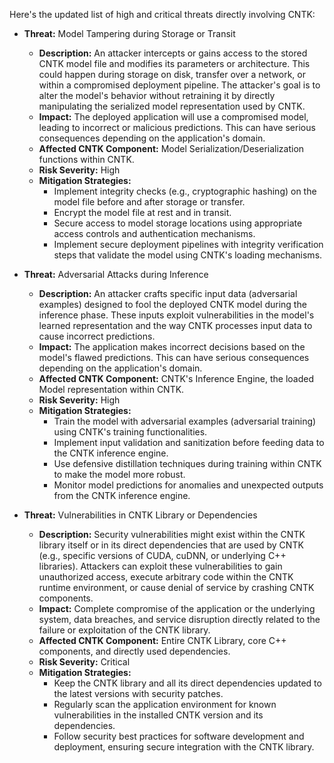 Here's the updated list of high and critical threats directly involving CNTK:

*   **Threat:** Model Tampering during Storage or Transit
    *   **Description:** An attacker intercepts or gains access to the stored CNTK model file and modifies its parameters or architecture. This could happen during storage on disk, transfer over a network, or within a compromised deployment pipeline. The attacker's goal is to alter the model's behavior without retraining it by directly manipulating the serialized model representation used by CNTK.
    *   **Impact:** The deployed application will use a compromised model, leading to incorrect or malicious predictions. This can have serious consequences depending on the application's domain.
    *   **Affected CNTK Component:** Model Serialization/Deserialization functions within CNTK.
    *   **Risk Severity:** High
    *   **Mitigation Strategies:**
        *   Implement integrity checks (e.g., cryptographic hashing) on the model file before and after storage or transfer.
        *   Encrypt the model file at rest and in transit.
        *   Secure access to model storage locations using appropriate access controls and authentication mechanisms.
        *   Implement secure deployment pipelines with integrity verification steps that validate the model using CNTK's loading mechanisms.

*   **Threat:** Adversarial Attacks during Inference
    *   **Description:** An attacker crafts specific input data (adversarial examples) designed to fool the deployed CNTK model during the inference phase. These inputs exploit vulnerabilities in the model's learned representation and the way CNTK processes input data to cause incorrect predictions.
    *   **Impact:** The application makes incorrect decisions based on the model's flawed predictions. This can have serious consequences depending on the application's domain.
    *   **Affected CNTK Component:** CNTK's Inference Engine, the loaded Model representation within CNTK.
    *   **Risk Severity:** High
    *   **Mitigation Strategies:**
        *   Train the model with adversarial examples (adversarial training) using CNTK's training functionalities.
        *   Implement input validation and sanitization before feeding data to the CNTK inference engine.
        *   Use defensive distillation techniques during training within CNTK to make the model more robust.
        *   Monitor model predictions for anomalies and unexpected outputs from the CNTK inference engine.

*   **Threat:** Vulnerabilities in CNTK Library or Dependencies
    *   **Description:** Security vulnerabilities might exist within the CNTK library itself or in its direct dependencies that are used by CNTK (e.g., specific versions of CUDA, cuDNN, or underlying C++ libraries). Attackers can exploit these vulnerabilities to gain unauthorized access, execute arbitrary code within the CNTK runtime environment, or cause denial of service by crashing CNTK components.
    *   **Impact:** Complete compromise of the application or the underlying system, data breaches, and service disruption directly related to the failure or exploitation of the CNTK library.
    *   **Affected CNTK Component:** Entire CNTK Library, core C++ components, and directly used dependencies.
    *   **Risk Severity:** Critical
    *   **Mitigation Strategies:**
        *   Keep the CNTK library and all its direct dependencies updated to the latest versions with security patches.
        *   Regularly scan the application environment for known vulnerabilities in the installed CNTK version and its dependencies.
        *   Follow security best practices for software development and deployment, ensuring secure integration with the CNTK library.
